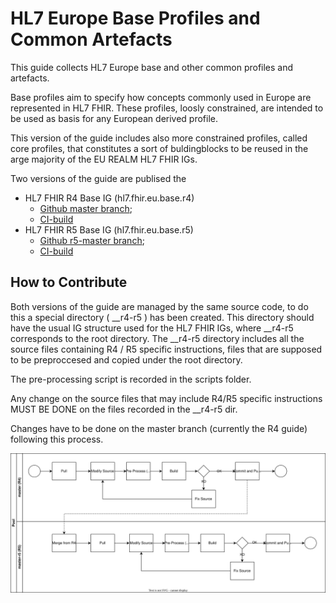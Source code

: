 # HL7 Europe Base Profiles and Common Artefacts
This guide collects HL7 Europe base and other common profiles and artefacts.

Base profiles aim to specify how concepts commonly used in Europe are represented in HL7 FHIR. These profiles, loosly constrained, are intended to be used as basis for any European derived profile.

This version of the guide includes also more constrained profiles, called core profiles, that constitutes a sort of buldingblocks to be reused in the arge majority of the EU REALM HL7 FHIR IGs.


Two versions of the guide are publised the 
* HL7 FHIR R4 Base IG (hl7.fhir.eu.base.r4)
  * [Github master branch](https://github.com/hl7-eu/base);
  * [CI-build](https://build.fhir.org/ig/hl7-eu/base/)
* HL7 FHIR R5 Base IG (hl7.fhir.eu.base.r5)
  * [Github r5-master branch](https://github.com/hl7-eu/base/tree/r5-master);
  * [CI-build](https://build.fhir.org/ig/hl7-eu/base/branches/r5-master/)

## How to Contribute

Both versions of the guide are managed by the same source code, to do this a special directory ( __r4-r5 ) has been created.
This directory should have the usual IG structure used for the HL7 FHIR IGs, where __r4-r5 corresponds to the root directory.
The __r4-r5 directory includes all the source files containing R4 / R5 specific instructions, files that are  supposed to be preproccesed and copied under the root directory.

The pre-processing script is recorded in the scripts folder.

Any change on the source files that may include R4/R5 specific instructions MUST BE DONE on the files recorded in the __r4-r5 dir.

Changes have to be done on the master branch (currently the R4 guide) following this process.


![this process](change-mgmt.drawio.svg)